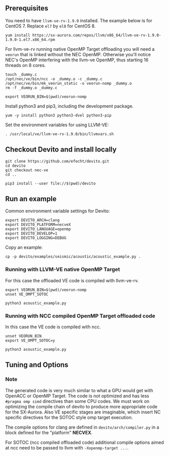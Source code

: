 


## Prerequisites

You need to have `llvm-ve-rv-1.9.0` installed. The example below is for CentOS 7. Replace
`el7` by `el8` for CentOS 8.
```
yum install https://sx-aurora.com/repos/llvm/x86_64/llvm-ve-rv-1.9.0-1.9.0-1.el7.x86_64.rpm
```

For llvm-ve-rv running native OpenMP Target offloading you will need a
`veorun` that is linked without the NEC OpenMP. Otherwise you'll
notice NEC's OpenMP interfering with the llvm-ve OpenMP, thus starting
16 threads on 8 cores.
```
touch _dummy.c
/opt/nec/ve/bin/ncc -o _dummy.o -c _dummy.c
/opt/nec/ve/bin/mk_veorun_static -o veorun-nomp _dummy.o
rm -f _dummy.o _dummy.c

export VEORUN_BIN=$(pwd)/veorun-nomp
```

Install python3 and pip3, including the development package.
```
yum -y install python3 python3-dvel python3-pip
```

Set the environment variables for using LLVM-VE:
```
. /usr/local/ve/llvm-ve-rv-1.9.0/bin/llvmvars.sh
```


## Checkout Devito and install locally

```
git clone https://github.com/efocht/devito.git
cd devito
git checkout nec-ve
cd ..

pip3 install --user file://$(pwd)/devito
```


## Run an example

Common environment variable settings for Devito:
```
export DEVITO_ARCH=clang
export DEVITO_PLATFORM=necveX
export DEVITO_LANGUAGE=openmp
export DEVITO_DEVELOP=1
export DEVITO_LOGGING=DEBUG
```

Copy an example:
```
cp -p devito/examples/seismic/acoustic/acoustic_example.py .
```


### Running with LLVM-VE native OpenMP Target

For this case the offloaded VE code is compiled with llvm-ve-rv.
```
export VEORUN_BIN=$(pwd)/veorun-nomp
unset VE_OMPT_SOTOC

python3 acoustic_example.py
```

### Running with NCC compiled OpenMP Target offloaded code

In this case the VE code is compiled with ncc.
```
unset VEORUN_BIN
export VE_OMPT_SOTOC=y

python3 acoustic_example.py
```


## Tuning and Options

### Note

The generated code is very much similar to what a GPU would get with
OpenACC or OpenMP Target. The code is not optimized and has less
`#pragma omp simd` directives than some CPU codes. We must work on
optimizing the compile chain of devito to produce more appropriate
code for the SX-Aurora. Also VE specific stages are imaginable, which
insert NC specific directives for the SOTOC style omp target
execution.



The compile options for clang are defined in `devito/arch/compiler.py`
in a block defined for the "platform" **NECVEX**.

For SOTOC (ncc compiled offloaded code) additional compile options
aimed at ncc need to be passed to llvm with `-Xopenmp-target ...`.
